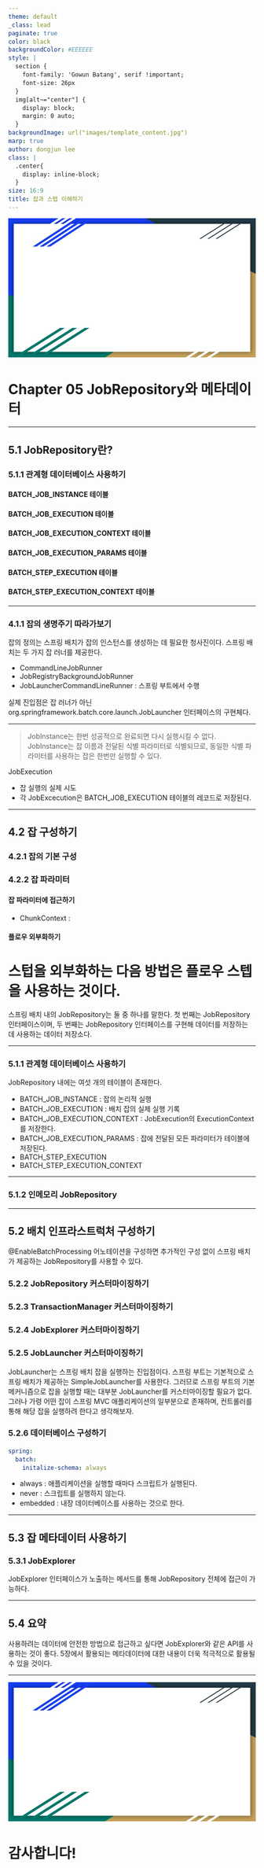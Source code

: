 ```yaml
---
theme: default
_class: lead
paginate: true
color: black
backgroundColor: #EEEEEE
style: |
  section {
    font-family: 'Gowun Batang', serif !important;
    font-size: 26px
  }
  img[alt~="center"] {
    display: block;
    margin: 0 auto;
  }
backgroundImage: url("images/template_content.jpg")
marp: true
author: dongjun lee
class: |
  .center{
    display: inline-block;
  }
size: 16:9
title: 잡과 스텝 이해하기
---
```


![bg](images/template_title.jpg)

# Chapter 05 JobRepository와 메타데이터

---

## 5.1 JobRepository란?

### 5.1.1 관계형 데이터베이스 사용하기

#### BATCH_JOB_INSTANCE 테이블

#### BATCH_JOB_EXECUTION 테이블

#### BATCH_JOB_EXECUTION_CONTEXT 테이블

#### BATCH_JOB_EXECUTION_PARAMS 테이블

#### BATCH_STEP_EXECUTION 테이블

#### BATCH_STEP_EXECUTION_CONTEXT 테이블

---

### 4.1.1 잡의 생명주기 따라가보기

잡의 정의는 스프링 배치가 잡의 인스턴스를 생성하는 데 필요한 청사진이다. 스프링 배치는 두 가지 잡 러너를 제공한다.

- CommandLineJobRunner
- JobRegistryBackgroundJobRunner
- JobLauncherCommandLineRunner : 스프링 부트에서 수행

실제 진입점은 잡 러너가 아닌 org.springframework.batch.core.launch.JobLauncher 인터페이스의 구현체다.

---

> JobInstance는 한번 성공적으로 완료되면 다시 실행시킬 수 없다. JobInstance는 잡 이름과 전달된 식별 파라미터로 식별되므로, 동일한 식별 파라미터를 사용하는 잡은 한번만 실행할 수 있다.

JobExecution

- 잡 실행의 실제 시도
- 각 JobExcecution은 BATCH_JOB_EXECUTION 테이블의 레코드로 저장된다.

---

## 4.2 잡 구성하기

### 4.2.1 잡의 기본 구성

### 4.2.2 잡 파라미터

#### 잡 파라미터에 접근하기

- ChunkContext :

#### 플로우 외부화하기

# 스텁을 외부화하는 다음 방법은 플로우 스텝을 사용하는 것이다.

스프링 배치 내의 JobRepository는 둘 중 하나를 말한다. 첫 번째는 JobRepository 인터페이스이며, 두 번째는 JobRepository 인터페이스를 구현해 데이터를 저장하는 데 사용하는 데이터 저장소다.

---

### 5.1.1 관계형 데이터베이스 사용하기

JobRepository 내에는 여섯 개의 테이블이 존재한다.

- BATCH_JOB_INSTANCE : 잡의 논리적 실행
- BATCH_JOB_EXECUTION : 배치 잡의 실제 실행 기록
- BATCH_JOB_EXECUTION_CONTEXT : JobExecution의 ExecutionContext를 저장한다.
- BATCH_JOB_EXECUTION_PARAMS : 잡에 전달된 모든 파라미터가 테이블에 저장된다.
- BATCH_STEP_EXECUTION
- BATCH_STEP_EXECUTION_CONTEXT

---

### 5.1.2 인메모리 JobRepository

---

## 5.2 배치 인프라스트럭처 구성하기

@EnableBatchProcessing 어노테이션을 구성하면 추가적인 구성 없이 스프링 배치가 제공하는 JobRepository를 사용할 수 있다.

### 5.2.2 JobRepository 커스터마이징하기

### 5.2.3 TransactionManager 커스터마이징하기

### 5.2.4 JobExplorer 커스터마이징하기

### 5.2.5 JobLauncher 커스터마이징하기

JobLauncher는 스프링 배치 잡을 실행하는 진입점이다. 스프링 부트는 기본적으로 스프링 배치가 제공하는 SimpleJobLauncher를 사용한다. 그러므로 스프링 부트의 기본 메커니즘으로 잡을 실행할 때는 대부분 JobLauncher를 커스터마이징할 필요가 없다. 그러나 가령 어떤 잡이 스프링 MVC 애플리케이션의 일부분으로 존재하며, 컨트롤러를 통해 해당 잡을 실행하려 한다고 생각해보자.

### 5.2.6 데이터베이스 구성하기

```yml
spring:
  batch:
    initalize-schema: always
```

- always : 애플리케이션을 실행할 때마다 스크립트가 실행된다.
- never : 스크립트를 실행하지 않는다.
- embedded : 내장 데이터베이스를 사용하는 것으로 한다.

---

## 5.3 잡 메타데이터 사용하기

### 5.3.1 JobExplorer

JobExplorer 인터페이스가 노출하는 메서드를 통해 JobRepository 전체에 접근이 가능하다.

---

## 5.4 요약

사용하려는 데이터에 안전한 방법으로 접근하고 싶다면 JobExplorer와 같은 API를 사용하는 것이 좋다.
5장에서 활용되는 메타데이터에 대한 내용이 더욱 적극적으로 활용될 수 있을 것이다.

---

![bg](images/template_title.jpg)

# 감사합니다!
